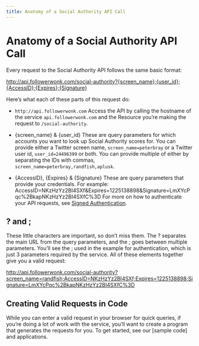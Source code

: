```yaml
---
title: Anatomy of a Social Authority API Call
---
```

# Anatomy of a Social Authority API Call

Every request to the Social Authority API follows the same basic format: 

http://api.followerwonk.com/social-authority?{screen_name};{user_id};{AccessID};{Expires};{Signature}

Here’s what each of these parts of this request do:

* `http://api.followerwonk.com`	
Access the API by calling the hostname of the service `api.followerwonk.com` and the Resource you’re making the request to `/social-authority`.

* {screen_name} & {user_id}
These are query parameters for which accounts you want to look up Social Authority scores for. You can provide either a Twitter screen name, `screen_name=peterbray` or a Twitter user id, `user_id=24496399` or both. You can provide multiple of either by separating the IDs with commas, `screen_name=peterbray,randfish,aplusk`.

* {AccessID}, {Expires} & {Signature}
These are query parameters that provide your credentials. For example:
AccessID=NKzHzYz2BI4SXf&Expires=1225138898&Signature=LmXYcPqc%2BkapNKzHzYz2BI4SXfC%3D
For more on how to authenticate your API requests, see [Signed Authentication](http://apiwiki.seomoz.org/signed-authentication).

## ? and ;

These little characters are important, so don’t miss them. The ? separates the main URL from the query parameters, and the ; goes between multiple parameters. You’ll see the ; used in the example for authentication, which is just 3 parameters required by the service.
All of these elements together give you a valid request:

http://api.followerwonk.com/social-authority?screen_name=randfish;AccessID=NKzHzYz2BI4SXf;Expires=1225138898;Signature=LmXYcPqc%2BkapNKzHzYz2BI4SXfC%3D

## Creating Valid Requests in Code
While you can enter a valid request in your browser for quick queries, if you’re doing a lot of work with the service, you’ll want to create a program that generates the requests for you. To get started, see our [sample code] and applications.
